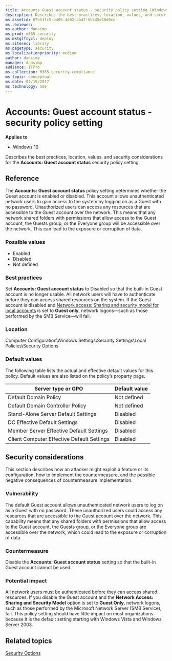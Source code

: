 ```yaml
---
title: Accounts Guest account status - security policy setting (Windows 10)
description: Describes the best practices, location, values, and security considerations for the Accounts Guest account status security policy setting.
ms.assetid: 07e53fc5-b495-4d02-ab42-5b245d10d0ce
ms.reviewer: 
ms.author: dansimp
ms.prod: m365-security
ms.mktglfcycl: deploy
ms.sitesec: library
ms.pagetype: security
ms.localizationpriority: medium
author: dansimp
manager: dansimp
audience: ITPro
ms.collection: M365-security-compliance
ms.topic: conceptual
ms.date: 04/19/2017
ms.technology: mde
---
```


# Accounts: Guest account status - security policy setting

**Applies to**
-   Windows 10

Describes the best practices, location, values, and security considerations for the **Accounts: Guest account status** security policy setting.

## Reference

The **Accounts: Guest account status** policy setting determines whether the Guest account is enabled or disabled.
This account allows unauthenticated network users to gain access to the system by logging on as a Guest with no password. Unauthorized users can access any resources that are accessible to the Guest account over the network. This means that any network shared folders with permissions that allow access to the Guest account, the Guests group, or the Everyone group will be accessible over the network. This can lead to the exposure or corruption of data.

### Possible values

-   Enabled
-   Disabled
-   Not defined

### Best practices

Set **Accounts: Guest account status** to Disabled so that the built-in Guest account is no longer usable. All network users will have to authenticate before they can access shared resources on the system. If the Guest account is disabled and [Network access: Sharing and security model for local accounts](network-access-sharing-and-security-model-for-local-accounts.md) is set to **Guest only**, network logons—such as those performed by the SMB Service—will fail.

### Location

Computer Configuration\\Windows Settings\\Security Settings\\Local Policies\\Security Options

### Default values

The following table lists the actual and effective default values for this policy. Default values are also listed on the policy’s property page.

| Server type or GPO | Default value |
| - | - |
| Default Domain Policy | Not defined |
| Default Domain Controller Policy | Not defined |
| Stand-Alone Server Default Settings | Disabled |
| DC Effective Default Settings | Disabled |
| Member Server Effective Default Settings | Disabled |
| Client Computer Effective Default Settings | Disabled |
 
## Security considerations

This section describes how an attacker might exploit a feature or its configuration, how to implement the countermeasure, and the possible negative consequences of countermeasure implementation.

### Vulnerability

The default Guest account allows unauthenticated network users to log on as a Guest with no password. These unauthorized users could access any resources that are accessible to the Guest account over the network. This capability means that any shared folders with permissions that allow access to the Guest account, the Guests group, or the Everyone group are accessible over the network, which could lead to the exposure or corruption of data.

### Countermeasure

Disable the **Accounts: Guest account status** setting so that the built-in Guest account cannot be used.

### Potential impact

All network users must be authenticated before they can access shared resources. If you disable the Guest account and the **Network Access: Sharing and Security Model** option is set to **Guest Only**, network logons, such as those performed by the Microsoft Network Server (SMB Service), fail. This policy setting should have little impact on most organizations because it is the default setting starting with Windows Vista and Windows Server 2003.

## Related topics

[Security Options](security-options.md)
 
 
